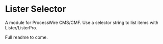 # Lister Selector

A module for ProcessWire CMS/CMF. Use a selector string to list items with Lister/ListerPro.

Full readme to come.
